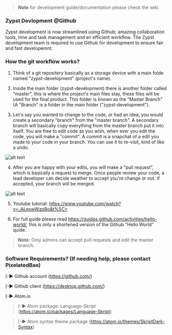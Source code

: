 > **Note** for development guide/documentation please check the wiki.
### Zypst Devlopment @Github
Zypst development is now streamlined using Github; amazing collaboration tools, time and task management and an efficient workflow.
The Zypst development team is required to use Github for development to ensure fair and fast developemnt.

### How the git workflow works?
1) Think of a git repositery basically as a storage device with a main folde named "zypst-development" (project's name).

2) Inside the main folder (zypst-development) there is another folder called "master", this is where the project's main files stay, these files will be used for the final product. This folder is known as the "Master Branch" (A "Branch" is a folder in the main folder ("zypst-development"). 

3) Let's say you wanted to change to the code, or had an idea, you would create a secondary "branch" from the "master branch". A secondary branch will basically copy everything from the master branch put it into itself. You are free to edit code as you wish, when ever you edit the code, you will make a "commit". A commit is a snapchat of a edit you made to your code in your branch. You can use it to re-visit, kind of like a undo. 

![alt text](https://guides.github.com/activities/hello-world/readme-edits.gif)

4) After you are happy with your edits, you will make a "pull request", which is basically a request to merge. Once people review your code, a lead developer can decide weather to accept you're change or not. If accepted, your branch will be merged.

![alt text](https://guides.github.com/activities/hello-world/branching.png)

5) Youtube tutorial: https://www.youtube.com/watch?v=_ALeswWzpBo&t%5C=

6) For full guide please read https://guides.github.com/activities/hello-world/, this is only a shortened version of the Github "Hello World" quide.

> **Note:** Only admins can accept pull requests and edit the master branch.

### Software Requirements? (If needing help, please contact PixelatedBae)
[-► Github account (https://github.com/)

[-► Github client (https://desktop.github.com/) 

[-► Atom.io
	
> [-► Atom package: Language-Skript (https://atom.io/packages/Language-Skript)
	
> [-► Atom syntax theme package (https://atom.io/themes/SkriptDark-Syntax)
	



